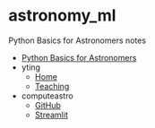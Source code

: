 # astronomy_ml

Python Basics for Astronomers notes

* [Python Basics for Astronomers](https://www.youtube.com/watch?v=gPfvo2VNs54)
* yting
  * [Home](https://www.mso.anu.edu.au/\~yting/)
  * [Teaching](https://www.mso.anu.edu.au/\~yting/Teaching/)
* computeastro
  * [GitHub](https://github.com/tingyuansen/computeastro/blob/main/streamlit_app.py)
  * [Streamlit](https://computeastro.streamlit.app/?utm_medium=oembed)


